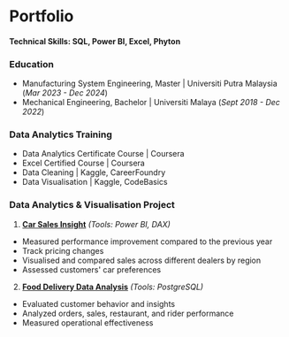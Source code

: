 # Portfolio

#### Technical Skills: SQL, Power BI, Excel, Phyton

### Education
- Manufacturing System Engineering, Master | Universiti Putra Malaysia (_Mar 2023 - Dec 2024_)
- Mechanical Engineering, Bachelor | Universiti Malaya (_Sept 2018 - Dec 2022_)

### Data Analytics Training
- Data Analytics Certificate Course | Coursera
- Excel Certified Course | Coursera
- Data Cleaning | Kaggle, CareerFoundry
- Data Visualisation | Kaggle, CodeBasics

### Data Analytics & Visualisation Project
1. [**Car Sales Insight**](https://aainaaaaa.github.io/Car_Sales_Insight/)
  _(Tools: Power BI, DAX)_
- Measured performance improvement compared to the previous year
- Track pricing changes
- Visualised and compared sales across different dealers by region
- Assessed customers' car preferences

2. [**Food Delivery Data Analysis**](https://aainaaaaa.github.io/Food_Delivery_Data_Analysis/)
_(Tools: PostgreSQL)_
- Evaluated customer behavior and insights
- Analyzed orders, sales, restaurant, and rider performance
- Measured operational effectiveness


